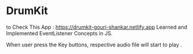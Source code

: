 
# DrumKit
to Check This App : https://drumkit-gouri-shankar.netlify.app
Learned and Implemented EventListener Concepts in JS.

When user press the Key buttons, respective audio file will start to play .
